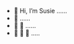 - 👋 Hi, I’m Susie ......
- 👋 ......
- 👋 👋 ......
- 👋 👋 👋 .....

<!---
susj0/susj0 is a ✨ special ✨ repository because its `README.md` (this file) appears on your GitHub profile.
You can click the Preview link to take a look at your changes.
--->
